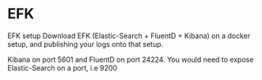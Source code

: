 # EFK
EFK setup
Download EFK (Elastic-Search + FluentD + Kibana) on a docker setup, and publishing your logs onto that setup.  

Kibana on port 5601 and FluentD on port 24224. You would need to expose Elastic-Search on a port, i.e 9200

